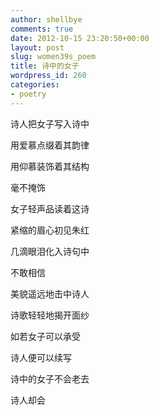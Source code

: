 ```yaml
---
author: shellbye
comments: true
date: 2012-10-15 23:20:50+00:00
layout: post
slug: women39s_poem
title: 诗中的女子
wordpress_id: 260
categories:
- poetry
---
```


诗人把女子写入诗中

用爱慕点缀着其韵律

用仰慕装饰着其结构

毫不掩饰

  


女子轻声品读着这诗

紧缩的眉心初见朱红

几滴眼泪化入诗句中

不敢相信

  


美貌遥远地击中诗人

诗歌轻轻地揭开面纱

如若女子可以承受

诗人便可以续写

  


诗中的女子不会老去

诗人却会
